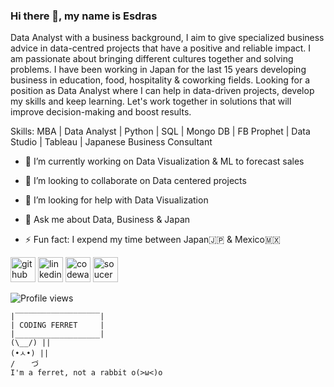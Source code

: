 ### Hi there 👋, my name is Esdras
Data Analyst with a business background, I aim to give specialized business advice in data-centred projects that have a positive and reliable impact. I am passionate about bringing different cultures together and solving problems. I have been working in Japan for the last 15 years developing business in education, food, hospitality & coworking fields. Looking for a position as Data Analyst where I can help in data-driven projects, develop my skills and keep learning. Let's work together in solutions that will improve decision-making and boost results.

Skills: MBA | Data Analyst | Python | SQL | Mongo DB | FB Prophet | Data Studio | Tableau | Japanese Business Consultant

- 🔭 I’m currently working on Data Visualization & ML  to forecast sales 

- 👯 I’m looking to collaborate on Data centered projects 

- 🤔 I’m looking for help with Data Visualization 

- 💬 Ask me about Data, Business & Japan 

- ⚡ Fun fact: I expend my time between Japan🇯🇵  & Mexico🇲🇽 

  

[<img src='https://cdn.jsdelivr.net/npm/simple-icons@3.0.1/icons/github.svg' alt='github' height='40'>](https://github.com/EsdrasGrau)  [<img src='https://cdn.jsdelivr.net/npm/simple-icons@3.0.1/icons/linkedin.svg' alt='linkedin' height='40'>](https://www.linkedin.com/in/esdras-campos//) [<img src='https://www.codewars.com/assets/logos/logo-glyph-36-red-583450fbf586726c570cfd610c94b8f631abfd89d5c4996b4c821a770ca498f9.png' alt='codewars' height='40'>](https://www.codewars.com/users/EsdrasGrau) [<img src='https://sourcerer.io/icons/logo-sharing.svg' alt='soucerer' height='40'>](https://sourcerer.io/esdrasgrau)  

![Profile views](https://gpvc.arturio.dev/EsdrasGrau)  

```
|‾‾‾‾‾‾‾‾‾‾‾‾‾‾‾‾‾‾‾|
| CODING FERRET     |
|___________________|
(\__/) ||
(•ㅅ•) ||
/ 　 づ
I'm a ferret, not a rabbit o(>ω<)o
```

